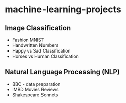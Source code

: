 # machine-learning-projects


## Image Classification
- Fashion MNIST
- Handwritten Numbers
- Happy vs Sad Classification
- Horses vs Human Classification

## Natural Language Processing (NLP)
- BBC - data preparation
- IMBD Movies Reviews
- Shakespeare Sonnets
